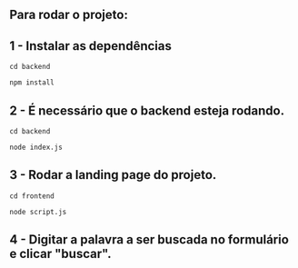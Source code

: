 ## Para rodar o projeto:

## 1 - Instalar as dependências

```
cd backend
```

```
npm install
```

## 2 - É necessário que o backend esteja rodando.

```
cd backend
```

```
node index.js
```

## 3 - Rodar a landing page do projeto.

```
cd frontend
```

```
node script.js
```

## 4 - Digitar a palavra a ser buscada no formulário e clicar "buscar".
